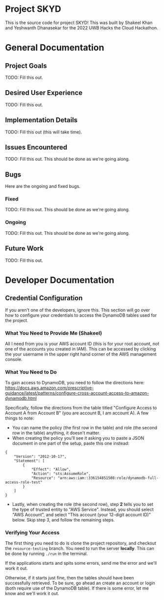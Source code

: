 # Project SKYD

This is the source code for project SKYD! This was built by Shakeel Khan and Yeshwanth Dhanasekar for the 2022 UWB Hacks the Cloud Hackathon.

# General Documentation

## Project Goals

TODO: Fill this out.

## Desired User Experience

TODO: Fill this out.

## Implementation Details

TODO: Fill this out (this will take time).

## Issues Encountered

TODO: Fill this out. This should be done as we're going along.

## Bugs

Here are the ongoing and fixed bugs.

### Fixed

TODO: Fill this out. This should be done as we're going along.

### Ongoing

TODO: Fill this out. This should be done as we're going along.

## Future Work

TODO: Fill this out.

# Developer Documentation

## Credential Configuration

If you aren't one of the developers, ignore this. This section will go over how to configure your credentials to access the DynamoDB tables used for the project.

### What You Need to Provide Me (Shakeel)

All I need from you is your AWS account ID (this is for your root account, not one of the accounts you created in IAM). This can be accessed by clicking the your username in the upper right hand corner of the AWS management console.

### What You Need to Do

To gain access to DynamoDB, you need to follow the directions here: https://docs.aws.amazon.com/prescriptive-guidance/latest/patterns/configure-cross-account-access-to-amazon-dynamodb.html

Specifically, follow the directions from the table titled "Configure Access to Account A from Account B" (you are account B, I am account A). A few things to note:
 * You can name the policy (the first row in the table) and role (the second row in the table) anything, it doesn't matter.
 * When creating the policy you'll see it asking you to paste a JSON document in one part of the setup, paste this one instead:

```
{
    "Version": "2012-10-17",
    "Statement": [
        {
            "Effect": "Allow",
            "Action": "sts:AssumeRole",
            "Resource": "arn:aws:iam::336154851508:role/dynamodb-full-access-role-test"
        }
    ]
}
```

 * Lastly, when creating the role (the second row), step **2** tells you to set the type of trusted entity to "AWS Service". Instead, you should select "AWS Account", and select "This account (your 12-digit account ID)" below. Skip step 3, and follow the remaining steps.

### Verifying Your Access

The first thing you need to do is clone the project repository, and checkout the `resource-testing` branch. You need to run the server **locally**. This can be done by running `./run` in the terminal.

If the applications starts and spits some errors, send me the error and we'll work it out.

Otherwise, if it starts just fine, then the tables should have been successfully retrieved. To be sure, go ahead an create an account or login (both require use of the DynamoDB table). If there is some error, let me know and we'll work it out.